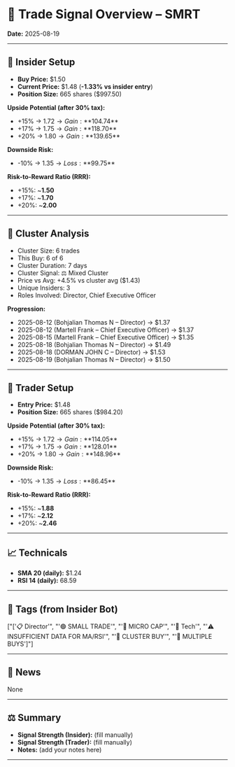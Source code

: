 
# 📝 Trade Signal Overview – SMRT

**Date:** 2025-08-19

---

## 👤 Insider Setup
- **Buy Price:** $1.50
- **Current Price:** $1.48 (**-1.33% vs insider entry**)
- **Position Size:** 665 shares ($997.50)

**Upside Potential (after 30% tax):**
- +15% → $1.72 → Gain: **$104.74**
- +17% → $1.75 → Gain: **$118.70**
- +20% → $1.80 → Gain: **$139.65**

**Downside Risk:**
- -10% → $1.35 → Loss: **$99.75**

**Risk-to-Reward Ratio (RRR):**
- +15%: ~**1.50**
- +17%: ~**1.70**
- +20%: ~**2.00**

---


## 👥 Cluster Analysis
- Cluster Size: 6 trades
- This Buy: 6 of 6
- Cluster Duration: 7 days
- Cluster Signal: ⚖️ Mixed Cluster
- Price vs Avg: +4.5% vs cluster avg ($1.43)
- Unique Insiders: 3
- Roles Involved: Director, Chief Executive Officer

**Progression:**
- 2025-08-12 (Bohjalian Thomas N – Director) → $1.37
- 2025-08-12 (Martell Frank – Chief Executive Officer) → $1.37
- 2025-08-15 (Martell Frank – Chief Executive Officer) → $1.35
- 2025-08-18 (Bohjalian Thomas N – Director) → $1.49
- 2025-08-18 (DORMAN JOHN C – Director) → $1.53
- 2025-08-19 (Bohjalian Thomas N – Director) → $1.50


---

## 💸 Trader Setup
- **Entry Price:** $1.48
- **Position Size:** 665 shares ($984.20)

**Upside Potential (after 30% tax):**
- +15% → $1.72 → Gain: **$114.05**
- +17% → $1.75 → Gain: **$128.01**
- +20% → $1.80 → Gain: **$148.96**

**Downside Risk:**
- -10% → $1.35 → Loss: **$86.45**

**Risk-to-Reward Ratio (RRR):**
- +15%: ~**1.88**
- +17%: ~**2.12**
- +20%: ~**2.46**

---

## 📈 Technicals
- **SMA 20 (daily):** $1.24
- **RSI 14 (daily):** 68.59

---

## 🧩 Tags (from Insider Bot)
["['📋 Director'", "'🟢 SMALL TRADE'", "'🐣 MICRO CAP'", "'📡 Tech'", "'⚠️ INSUFFICIENT DATA FOR MA/RSI'", "'🔁 CLUSTER BUY'", "'🧩 MULTIPLE BUYS']"]

---

## 📢 News
None

---

## ⚖️ Summary
- **Signal Strength (Insider):** (fill manually)
- **Signal Strength (Trader):** (fill manually)
- **Notes:** (add your notes here)

---
